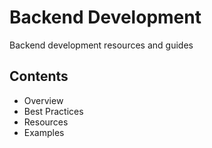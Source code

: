 # Backend Development

Backend development resources and guides

## Contents
- Overview
- Best Practices
- Resources
- Examples
